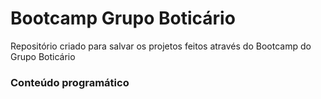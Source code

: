 # Bootcamp Grupo Boticário
Repositório criado para salvar os projetos feitos através do Bootcamp do Grupo Boticário

<h3> Conteúdo programático 
